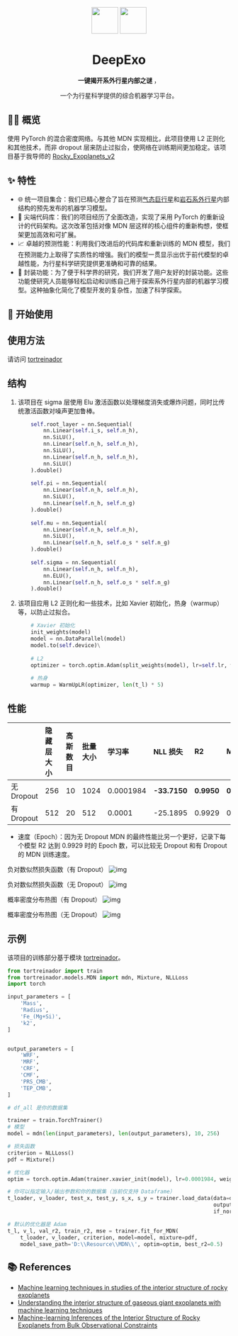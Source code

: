 
<a name="readme-top"></a>

<div align="center">

<img height="60" src="https://github.com/VectorZhao/deepexo/blob/master/docs/icon-512%402x.png">
<img height="60" src="https://github.com/VectorZhao/deepexo/blob/master/docs/icon-512%402x-colorful.png">

<h1 align="center">DeepExo</h1>

<b> 一键揭开系外行星内部之谜 </b>，

一个为行星科学提供的综合机器学习平台。

</div>

## 👋🏻 概览
使用 PyTorch 的混合密度网络。与其他 MDN 实现相比，此项目使用 L2 正则化和其他技术，而非 dropout 层来防止过拟合，使网络在训练期间更加稳定。该项目基于我导师的 [Rocky_Exoplanets_v2](https://github.com/VectorZhao/Rocky_Exoplanets_v2)
## ✨ 特性
- 🌐 统一项目集合：我们已精心整合了旨在预测[气态巨行星](https://github.com/VectorZhao/ExtrasolarGasGiants)和[岩石系外行星](https://github.com/VectorZhao/Rocky_Exoplanets_v2)内部结构的预先发布的机器学习模型。
- 🔧 尖端代码库：我们的项目经历了全面改造，实现了采用 PyTorch 的重新设计的代码架构。这次改革包括对像 MDN 层这样的核心组件的重新构想，使框架更加高效和可扩展。
- 📈 卓越的预测性能：利用我们改进后的代码库和重新训练的 MDN 模型，我们在预测能力上取得了实质性的增强。我们的模型一贯显示出优于前代模型的卓越性能，为行星科学研究提供更准确和可靠的结果。
- 🧩 封装功能：为了便于科学界的研究，我们开发了用户友好的封装功能。这些功能使研究人员能够轻松启动和训练自己用于探索系外行星内部的机器学习模型。这种抽象化简化了模型开发的复杂性，加速了科学探索。

## 🚀 开始使用

## 使用方法

请访问 [tortreinador](https://github.com/ArdenteX/tortreinador)

## 结构
1. 该项目在 sigma 层使用 Elu 激活函数以处理梯度消失或爆炸问题，同时比传统激活函数对噪声更加鲁棒。
    ```python
        self.root_layer = nn.Sequential(
            nn.Linear(self.i_s, self.n_h),
            nn.SiLU(),
            nn.Linear(self.n_h, self.n_h),
            nn.SiLU(),
            nn.Linear(self.n_h, self.n_h),
            nn.SiLU()
        ).double()
        
        self.pi = nn.Sequential(
            nn.Linear(self.n_h, self.n_h),
            nn.SiLU(),
            nn.Linear(self.n_h, self.n_g)
        ).double()
        
        self.mu = nn.Sequential(
            nn.Linear(self.n_h, self.n_h),
            nn.SiLU(),
            nn.Linear(self.n_h, self.o_s * self.n_g)
        ).double()
        
        self.sigma = nn.Sequential(
            nn.Linear(self.n_h, self.n_h),
            nn.ELU(),
            nn.Linear(self.n_h, self.o_s * self.n_g)
        ).double()
    ```
2. 该项目应用 L2 正则化和一些技术，比如 Xavier 初始化，热身（warmup）等，以防止过拟合。
    ```python
        # Xavier 初始化
        init_weights(model)
        model = nn.DataParallel(model)
        model.to(self.device)\
        
        # L2
        optimizer = torch.optim.Adam(split_weights(model), lr=self.lr, weight_decay=self.w_d)
        
        # 热身
        warmup = WarmUpLR(optimizer, len(t_l) * 5)
    ```

## 性能
|                 | 隐藏层大小 | 高斯数目 | 批量大小 | 学习率 | NLL 损失     | R2         | MSE        | 速度（Epoch）    |
|:----------------|:------------|:-------------------|:-----------|:--------------|:-------------|:-----------|:-----------|:-----------------|
| 无 Dropout | 256         | 10                 | 1024       | 0.0001984     | **-33.7150** | **0.9950** | **0.0002** | **79**           |
| 有 Dropout     | 512         | 20                 | 512        | 0.0001        | -25.1895     | 0.9929     | 0.0003     | 120              |


- 速度（Epoch）：因为无 Dropout MDN 的最终性能比另一个更好，记录下每个模型 R2 达到 0.9929 时的 Epoch 数，可以比较无 Dropout 和有 Dropout 的 MDN 训练速度。

负对数似然损失函数（有 Dropout）
![img](Rock/Imgs/MDN_MRCk2_loss_20230524.png)

负对数似然损失函数（无 Dropout）
![img](Rock/Imgs/MRCk2_MDN20231129_TrainValLoss.png)

概率密度分布热图（有 Dropout）
![img](Rock/Imgs/img_2.png)

概率密度分布热图（无 Dropout）
![img](Rock/Imgs/prediction_MRCk2_20231201.png)

## 示例
该项目的训练部分基于模块 [tortreinador](https://github.com/ArdenteX/tortreinador)。

```python
from tortreinador import train
from tortreinador.models.MDN import mdn, Mixture, NLLLoss
import torch

input_parameters = [
    'Mass',
    'Radius',
    'Fe_(Mg+Si)',
    'k2',
]


output_parameters = [
    'WRF',
    'MRF',
    'CRF',
    'CMF',
    'PRS_CMB',
    'TEP_CMB',
]

# df_all 是你的数据集

trainer = train.TorchTrainer()
# 模型
model = mdn(len(input_parameters), len(output_parameters), 10, 256)

# 损失函数
criterion = NLLLoss()
pdf = Mixture()

# 优化器
optim = torch.optim.Adam(trainer.xavier_init(model), lr=0.0001984, weight_decay=0.001)

# 你可以指定输入/输出参数和你的数据集（当前仅支持 Dataframe）
t_loader, v_loader, test_x, test_y, s_x, s_y = trainer.load_data(data=df_all, input_parameters=input_parameters,
                                                                 output_parameters=output_parameters,
                                                                 if_normal=True, if_shuffle=True)

# 默认的优化器是 Adam
t_l, v_l, val_r2, train_r2, mse = trainer.fit_for_MDN(
    t_loader, v_loader, criterion, model=model, mixture=pdf,
    model_save_path='D:\\Resource\\MDN\\', optim=optim, best_r2=0.5)
```

## 📚 References
- [Machine learning techniques in studies of the interior structure of rocky exoplanets](https://www.aanda.org/articles/aa/abs/2021/06/aa40375-21/aa40375-21.html)
- [Understanding the interior structure of gaseous giant exoplanets with machine learning techniques](https://www.aanda.org/articles/aa/abs/2022/02/aa42874-21/aa42874-21.html)
- [Machine-learning Inferences of the Interior Structure of Rocky Exoplanets from Bulk Observational Constraints](https://iopscience.iop.org/article/10.3847/1538-4365/acf31a)
